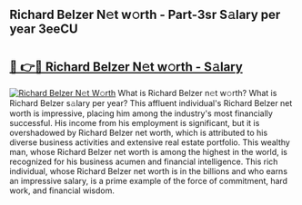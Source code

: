 ## Richard Belzer N𝚎t w𝚘rth - Part-3sr S𝚊lary per year 3eeCU

# <h2><a href="http://gc44ky5.nevu.top/?p=Richard+Belzer">🔗 👉🔴 Richard Belzer N𝚎t w𝚘rth - S𝚊lary</a></h2>

[![Richard Belzer N𝚎t W𝚘rth](https://i.imgur.com/Oavwk0R.jpeg)](http://gc44ky5.nevu.top/?p=Richard+Belzer)
What is Richard Belzer n𝚎t w𝚘rth? What is Richard Belzer s𝚊lary per year?
This affluent individual's Richard Belzer net worth is impressive, placing him among the industry's most financially successful. His income from his employment is significant, but it is overshadowed by Richard Belzer net worth, which is attributed to his diverse business activities and extensive real estate portfolio. This wealthy man, whose Richard Belzer net worth is among the highest in the world, is recognized for his business acumen and financial intelligence. This rich individual, whose Richard Belzer net worth is in the billions and who earns an impressive salary, is a prime example of the force of commitment, hard work, and financial wisdom.
